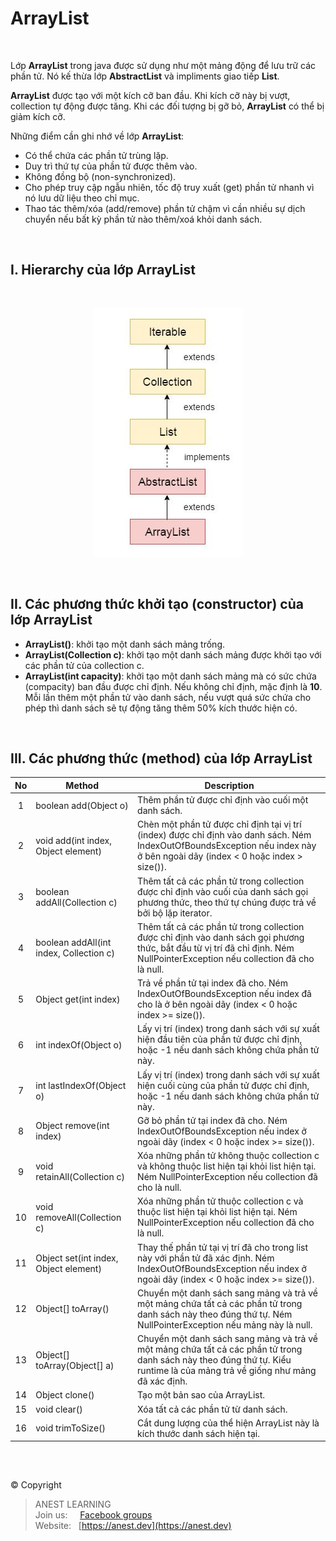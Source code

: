 # ArrayList

<br />

Lớp **ArrayList** trong java được sử dụng như một mảng động để lưu trữ các phần tử. Nó kế thừa lớp **AbstractList** và impliments giao tiếp **List**.

**ArrayList** được tạo với một kích cỡ ban đầu. Khi kích cỡ này bị vượt, collection tự động được tăng. Khi các đối tượng bị gỡ bỏ, **ArrayList** có thể bị giảm kích cỡ.

Những điểm cần ghi nhớ về lớp **ArrayList**:
- Có thể chứa các phần tử trùng lặp.
- Duy trì thứ tự của phần tử được thêm vào.
- Không đồng bộ (non-synchronized).
- Cho phép truy cập ngẫu nhiên, tốc độ truy xuất (get) phần tử nhanh vì nó lưu dữ liệu theo chỉ mục.
- Thao tác thêm/xóa (add/remove) phần tử chậm vì cần nhiều sự dịch chuyển nếu bất kỳ phần tử nào thêm/xoá khỏi danh sách.

<br />

## I. Hierarchy của lớp ArrayList

<br />

<p align="center">
  <img src="https://github.com/AnestAcademy/Course-Java-OOP/blob/master/images/hierarchy-of-array-list.jpg">
</p>

<br />

## II. Các phương thức khởi tạo (constructor) của lớp ArrayList

- **ArrayList()**: khởi tạo một danh sách mảng trống.
- **ArrayList(Collection c)**: khởi tạo một danh sách mảng được khởi tạo với các phần tử của collection c.
- **ArrayList(int capacity)**: khởi tạo một danh sách mảng mà có sức chứa (compacity) ban đầu được chỉ định. Nếu không chỉ định, mặc định là **10**. Mỗi lần thêm một phần tử vào danh sách, nếu vượt quá sức chứa cho phép thì danh sách sẽ tự động tăng thêm 50% kích thước hiện có.

<br />

## III. Các phương thức (method) của lớp ArrayList

| No | Method | Description |
|:--:|--------|-------------|
|  1 | boolean add(Object o) | Thêm phần tử được chỉ định vào cuối một danh sách. |
|  2 | void add(int index, Object element) | Chèn một phần tử được chỉ định tại vị trí (index) được chỉ định vào danh sách. Ném IndexOutOfBoundsException nếu index này ở bên ngoài dãy (index < 0 hoặc index > size()). |
|  3 | boolean addAll(Collection c) | Thêm tất cả các phần tử trong collection được chỉ định vào cuối của danh sách gọi phương thức, theo thứ tự chúng được trả về bởi bộ lặp iterator. |
|  4 | boolean addAll(int index, Collection c) | Thêm tất cả các phần tử trong collection được chỉ định vào danh sách gọi phương thức, bắt đầu từ vị trí đã chỉ định. Ném NullPointerException nếu collection đã cho là null. |
|  5 | Object get(int index) | Trả về phần tử tại index đã cho. Ném IndexOutOfBoundsException nếu index đã cho là ở bên ngoài dãy (index < 0 hoặc index >= size()). |
|  6 | int indexOf(Object o) | Lấy vị trí (index) trong danh sách với sự xuất hiện đầu tiên của phần tử được chỉ định, hoặc -1 nếu danh sách không chứa phần tử này. |
|  7 | int lastIndexOf(Object o) | Lấy vị trí (index) trong danh sách với sự xuất hiện cuối cùng của phần tử được chỉ định, hoặc -1 nếu danh sách không chứa phần tử này. |
|  8 | Object remove(int index) | Gỡ bỏ phần tử tại index đã cho. Ném IndexOutOfBoundsException nếu index ở ngoài dãy (index < 0 hoặc index >= size()). |
|  9 | void retainAll(Collection c) | Xóa những phần tử không thuộc collection c và không thuộc list hiện tại khỏi list hiện tại. Ném NullPointerException nếu collection đã cho là null. |
| 10 | void removeAll(Collection c) | Xóa những phần tử thuộc collection c và thuộc list hiện tại khỏi list hiện tại. Ném NullPointerException nếu collection đã cho là null. |
| 11 | Object set(int index, Object element) | Thay thế phần tử tại vị trí đã cho trong list này với phần tử đã xác định. Ném IndexOutOfBoundsException nếu index ở ngoài dãy (index < 0 hoặc index >= size()). | |
| 12 | Object[] toArray() | Chuyển một danh sách sang mảng và trả về một mảng chứa tất cả các phần tử trong danh sách này theo đúng thứ tự. Ném NullPointerException nếu mảng này là null. |
| 13 | Object[] toArray(Object[] a) | Chuyển một danh sách sang mảng và trả về một mảng chứa tất cả các phần tử trong danh sách này theo đúng thứ tự. Kiểu runtime là của mảng trả về giống như mảng đã xác định. |
| 14 | Object clone() | Tạo một bản sao của ArrayList. |
| 15 | void clear() | Xóa tất cả các phần tử từ danh sách. |
| 16 | void trimToSize() | Cắt dung lượng của thể hiện ArrayList này là kích thước danh sách hiện tại. |

<br />

##  

© Copyright
> ANEST LEARNING  
> Join us: &nbsp;&nbsp;&nbsp; [Facebook groups](https://www.facebook.com/groups/anest.learning/)  
> Website: &nbsp; [https://anest.dev](https://anest.dev) 
